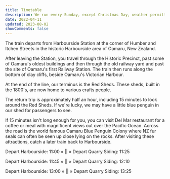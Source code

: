 ```yaml
---
title: Timetable
description: We run every Sunday, except Christmas Day, weather permitting and subject to volunteer staffing.
date: 2022-04-11
updated: 2023-08-02
showComments: false
---
```


The train departs from Harbourside Station at the corner of Humber and Itchen Streets in the historic Harbourside area of Oamaru, New Zealand. 

After leaving the Station, you travel through the Historic Precinct, past some of Oamaru's oldest buildings and then through the old railway yard and past the site of Oamaru's first Railway Station. The train then runs along the bottom of clay cliffs, beside Oamaru's Victorian Harbour. 

At the end of the line, our terminus is the Red Sheds. These sheds, built in the 1800's, are now home to various crafts people.

The return trip is approximately half an hour, including 15 minutes to look around the Red Sheds. If we're lucky, we may have a little blue penguin in our shed for passengers to see.

If 15 minutes isn't long enough for you, you can visit Del Mar restaurant for a coffee or meal with magnificent views out over the Pacific Ocean. Across the road is the world famous Oamaru Blue Penguin Colony where NZ fur seals can often be seen up close lying on the rocks. After visiting these attractions, catch a later train back to Harbourside.

Depart Harbourside: 11:00 « || » Depart Quarry Siding: 11:25

Depart Harbourside: 11:45 « || » Depart Quarry Siding: 12:10

Depart Harbourside: 13:00 « || » Depart Quarry Siding: 13:25


